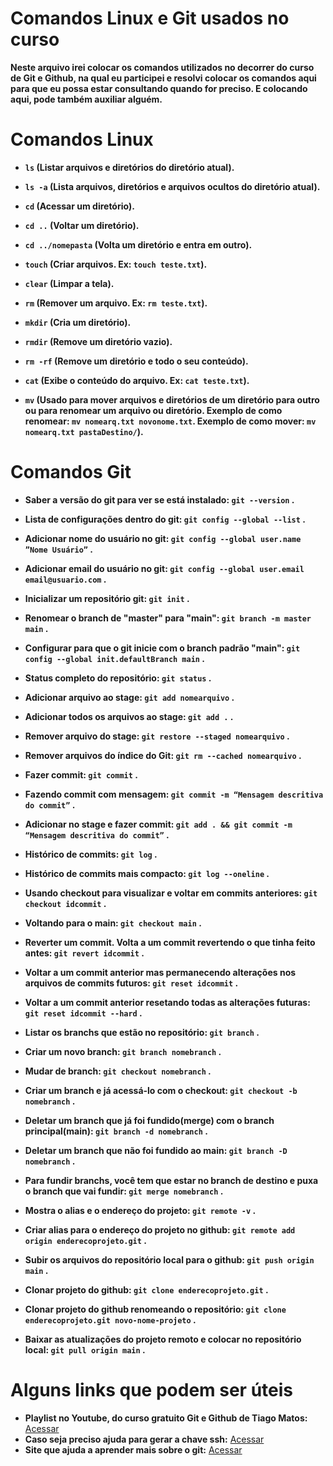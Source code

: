 # Comandos Linux e Git usados no curso

**Neste arquivo irei colocar os comandos utilizados no decorrer do curso de Git e Github, na qual eu participei e resolvi colocar os comandos aqui para que eu possa estar consultando quando for preciso. E colocando aqui, pode também auxiliar alguém.**

# Comandos Linux

- **`ls` (Listar arquivos e diretórios do diretório atual).**

- **`ls -a` (Lista arquivos, diretórios e arquivos ocultos do diretório atual).**

- **`cd` (Acessar um diretório).**

- **`cd ..` (Voltar um diretório).**

- **`cd ../nomepasta` (Volta um diretório e entra em outro).**

- **`touch` (Criar arquivos. Ex: `touch teste.txt`).**

- **`clear` (Limpar a tela).**

- **`rm` (Remover um arquivo. Ex: `rm teste.txt`).**

- **`mkdir` (Cria um diretório).**

- **`rmdir` (Remove um diretório vazio).**

- **`rm -rf` (Remove um diretório e todo o seu conteúdo).**

- **`cat` (Exibe o conteúdo do arquivo. Ex: `cat teste.txt`).**

- **`mv` (Usado para mover arquivos e diretórios de um diretório para outro ou para renomear um arquivo ou diretório. Exemplo de como renomear: `mv nomearq.txt novonome.txt`. Exemplo de como mover: `mv nomearq.txt pastaDestino/`).**



# Comandos Git


- **Saber a versão do git para ver se está instalado: `git --version` .**

- **Lista de configurações dentro do git: `git config --global --list` .**

- **Adicionar nome do usuário no git: `git config --global user.name ”Nome Usuário”` .**

- **Adicionar email do usuário no git: `git config --global user.email email@usuario.com` .**

- **Inicializar um repositório git: `git init` .**

- **Renomear o branch de "master" para "main": `git branch -m master main` .**

- **Configurar para que o git inicie com o branch padrão "main": `git config --global init.defaultBranch main` .**

- **Status completo do repositório: `git status` .**

- **Adicionar arquivo ao stage: `git add nomearquivo` .**

- **Adicionar todos os arquivos ao stage: `git add .` .**

- **Remover arquivo do stage: `git restore --staged nomearquivo` .**

- **Remover arquivos do índice do Git: `git rm --cached nomearquivo` .**

- **Fazer commit: `git commit` .**

- **Fazendo commit com mensagem: `git commit -m “Mensagem descritiva do commit”` .**

- **Adicionar no stage e fazer commit: `git add . && git commit -m “Mensagem descritiva do commit”` .**

- **Histórico de commits: `git log` .**

- **Histórico de commits mais compacto: `git log --oneline` .**

- **Usando checkout para visualizar e voltar em commits anteriores: `git checkout idcommit` .**

- **Voltando para o main: `git checkout main` .**

- **Reverter um commit. Volta a um commit revertendo o que tinha feito antes: `git revert idcommit` .**

- **Voltar a um commit anterior mas permanecendo alterações nos arquivos de commits futuros: `git reset idcommit` .**

- **Voltar a um commit anterior resetando todas as alterações futuras: `git reset idcommit --hard` .**

- **Listar os branchs que estão no repositório: `git branch` .**

- **Criar um novo branch: `git branch nomebranch` .**

- **Mudar de branch: `git checkout nomebranch` .**

- **Criar um branch e já acessá-lo com o checkout: `git checkout -b nomebranch` .**

- **Deletar um branch que já foi fundido(merge) com o branch principal(main): `git branch -d nomebranch` .**

- **Deletar um branch que não foi fundido ao main: `git branch -D nomebranch` .**

- **Para fundir branchs, você tem que estar no branch de destino e puxa o branch que vai fundir: `git merge nomebranch` .**

- **Mostra o alias e o endereço do projeto: `git remote -v` .**

- **Criar alias para o endereço do projeto no github: `git remote add origin enderecoprojeto.git` .**

- **Subir os arquivos do repositório local para o github: `git push origin main` .**

- **Clonar projeto do github: `git clone enderecoprojeto.git` .**

- **Clonar projeto do github renomeando o repositório:  `git clone enderecoprojeto.git novo-nome-projeto` .**

- **Baixar as atualizações do projeto remoto e colocar no repositório local: `git pull origin main` .**

# Alguns links que podem ser úteis
- **Playlist no Youtube, do curso gratuito Git e Github de Tiago Matos:** [Acessar](https://youtube.com/playlist?list=PLcoYAcR89n-qbO7YAVj5S0alABLis_QVU)
- **Caso seja preciso ajuda para gerar a chave ssh:** [Acessar](https://docs.github.com/pt/authentication/connecting-to-github-with-ssh/generating-a-new-ssh-key-and-adding-it-to-the-ssh-agent)
- **Site que ajuda a aprender mais sobre o git:** [Acessar](https://learngitbranching.js.org/?locale=pt_BR)
